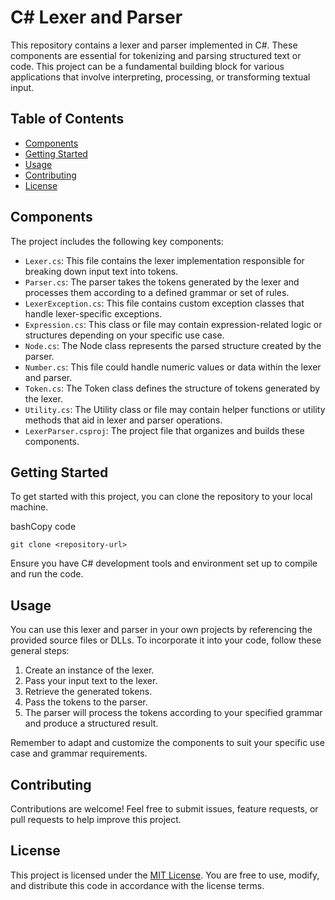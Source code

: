 # C# Lexer and Parser

This repository contains a lexer and parser implemented in C#. These components are essential for tokenizing and parsing structured text or code. This project can be a fundamental building block for various applications that involve interpreting, processing, or transforming textual input.

## Table of Contents

-   [Components](https://chat.openai.com/c/92a5dd89-9bdb-461c-a8fa-137a937dcabf#components)
-   [Getting Started](https://chat.openai.com/c/92a5dd89-9bdb-461c-a8fa-137a937dcabf#getting-started)
-   [Usage](https://chat.openai.com/c/92a5dd89-9bdb-461c-a8fa-137a937dcabf#usage)
-   [Contributing](https://chat.openai.com/c/92a5dd89-9bdb-461c-a8fa-137a937dcabf#contributing)
-   [License](https://chat.openai.com/c/92a5dd89-9bdb-461c-a8fa-137a937dcabf#license)

## Components

The project includes the following key components:

-   `Lexer.cs`: This file contains the lexer implementation responsible for breaking down input text into tokens.
-   `Parser.cs`: The parser takes the tokens generated by the lexer and processes them according to a defined grammar or set of rules.
-   `LexerException.cs`: This file contains custom exception classes that handle lexer-specific exceptions.
-   `Expression.cs`: This class or file may contain expression-related logic or structures depending on your specific use case.
-   `Node.cs`: The Node class represents the parsed structure created by the parser.
-   `Number.cs`: This file could handle numeric values or data within the lexer and parser.
-   `Token.cs`: The Token class defines the structure of tokens generated by the lexer.
-   `Utility.cs`: The Utility class or file may contain helper functions or utility methods that aid in lexer and parser operations.
-   `LexerParser.csproj`: The project file that organizes and builds these components.

## Getting Started

To get started with this project, you can clone the repository to your local machine.

bashCopy code

`git clone <repository-url>` 

Ensure you have C# development tools and environment set up to compile and run the code.

## Usage

You can use this lexer and parser in your own projects by referencing the provided source files or DLLs. To incorporate it into your code, follow these general steps:

1.  Create an instance of the lexer.
2.  Pass your input text to the lexer.
3.  Retrieve the generated tokens.
4.  Pass the tokens to the parser.
5.  The parser will process the tokens according to your specified grammar and produce a structured result.

Remember to adapt and customize the components to suit your specific use case and grammar requirements.

## Contributing

Contributions are welcome! Feel free to submit issues, feature requests, or pull requests to help improve this project.

## License

This project is licensed under the [MIT License](https://chat.openai.com/c/LICENSE). You are free to use, modify, and distribute this code in accordance with the license terms.
